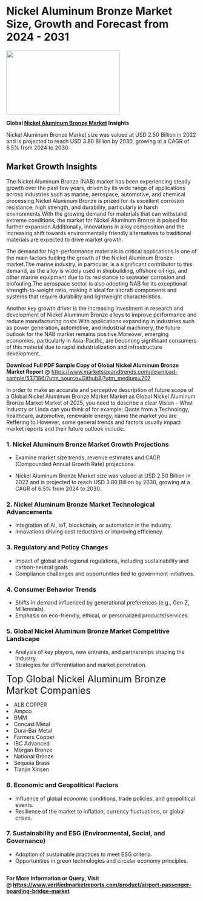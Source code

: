 <H1>Nickel Aluminum Bronze Market Size, Growth and Forecast from 2024 - 2031</H1><img class="aligncenter size-medium wp-image-584254" src="https://thirdeyenews.in/wp-content/uploads/2024/09/Global-Market-Research-300x168.jpeg" alt="" width="300" height="168" /><p><strong>Global&nbsp;<a href="https://www.marketsizeandtrends.com/download-sample/537186/?utm_source=Github8j?utm_medium=207">Nickel Aluminum Bronze Market</a> Insights</strong></p><p>Nickel Aluminum Bronze Market size was valued at USD 2.50 Billion in 2022 and is projected to reach USD 3.80 Billion by 2030, growing at a CAGR of 6.5% from 2024 to 2030.</p><p><h2>Market Growth Insights</h2> <p>The Nickel Aluminum Bronze (NAB) market has been experiencing steady growth over the past few years, driven by its wide range of applications across industries such as marine, aerospace, automotive, and chemical processing.Nickel Aluminum Bronze is prized for its excellent corrosion resistance, high strength, and durability, particularly in harsh environments.With the growing demand for materials that can withstand extreme conditions, the market for Nickel Aluminum Bronze is poised for further expansion.Additionally, innovations in alloy composition and the increasing shift towards environmentally friendly alternatives to traditional materials are expected to drive market growth.</p> <p>The demand for high-performance materials in critical applications is one of the main factors fueling the growth of the Nickel Aluminum Bronze market.The marine industry, in particular, is a significant contributor to this demand, as the alloy is widely used in shipbuilding, offshore oil rigs, and other marine equipment due to its resistance to seawater corrosion and biofouling.The aerospace sector is also adopting NAB for its exceptional strength-to-weight ratio, making it ideal for aircraft components and systems that require durability and lightweight characteristics.</p> <p>Another key growth driver is the increasing investment in research and development of Nickel Aluminum Bronze alloys to improve performance and reduce manufacturing costs.With applications expanding in industries such as power generation, automotive, and industrial machinery, the future outlook for the NAB market remains positive.Moreover, emerging economies, particularly in Asia-Pacific, are becoming significant consumers of this material due to rapid industrialization and infrastructure development.</p> <p><span class=""><strong>Download Full PDF Sample Copy of Global Nickel Aluminum Bronze Market Report</strong> @ <a href="https://www.marketsizeandtrends.com/download-sample/537186/?utm_source=Github8j?utm_medium=207" target="_blank">https://www.marketsizeandtrends.com/download-sample/537186/?utm_source=Github8j?utm_medium=207</a></span></p><p>In order to make an accurate and perceptive description of future scope of a Global&nbsp;Nickel Aluminum Bronze Market Market as Global&nbsp;Nickel Aluminum Bronze Market Market of 2025, you need to describe a clear Vision &ndash; What Industry or Linda can you think of for example: Quote from a Technology, healthcare, automotive, renewable energy, name the market you are Reffering to.However, some general trends and factors usually impact market reports and their future outlook include:</p><h3>1.&nbsp;<strong>Nickel Aluminum Bronze Market Growth Projections</strong></h3><ul><li>Examine market size trends, revenue estimates and CAGR (Compounded Annual Growth Rate) projections.</li><li><p>Nickel Aluminum Bronze Market size was valued at USD 2.50 Billion in 2022 and is projected to reach USD 3.80 Billion by 2030, growing at a CAGR of 6.5% from 2024 to 2030.</p></li></ul><h3>2.&nbsp;<strong>Nickel Aluminum Bronze Market Technological Advancements</strong></h3><ul><li>Integration of AI, IoT, blockchain, or automation in the industry.</li><li>Innovations driving cost reductions or improving efficiency.</li></ul><h3>3.&nbsp;<strong>Regulatory and Policy Changes</strong></h3><ul><li>Impact of global and regional regulations, including sustainability and carbon-neutral goals.</li><li>Compliance challenges and opportunities tied to government initiatives.</li></ul><h3>4.&nbsp;<strong>Consumer Behavior Trends</strong></h3><ul><li>Shifts in demand influenced by generational preferences (e.g., Gen Z, Millennials).</li><li>Emphasis on eco-friendly, ethical, or personalized products/services.</li></ul><h3>5.&nbsp;<strong>Global Nickel Aluminum Bronze Market Competitive Landscape</strong></h3><ul><li>Analysis of key players, new entrants, and partnerships shaping the industry.</li><li>Strategies for differentiation and market penetration.</li></ul><p data-pm-slice="1 1 []"><span style="color: inherit; font-family: inherit; font-size: 25px;">Top Global Nickel Aluminum Bronze Market Companies</span></p><div class="" data-test-id=""><p><li>ALB COPPER</li><li> Ampco</li><li> BMM</li><li> Concast Metal</li><li> Dura-Bar Metal</li><li> Farmers Copper</li><li> IBC Advanced</li><li> Morgan Bronze</li><li> National Bronze</li><li> Sequoia Brass</li><li> Tianjin Xinsen</li></p></div><h3>6.&nbsp;<strong>Economic and Geopolitical Factors</strong></h3><ul><li>Influence of global economic conditions, trade policies, and geopolitical events.</li><li>Resilience of the market to inflation, currency fluctuations, or global crises.</li></ul><h3>7.&nbsp;<strong>Sustainability and ESG (Environmental, Social, and Governance)</strong></h3><ul><li>Adoption of sustainable practices to meet ESG criteria.</li><li>Opportunities in green technologies and circular economy principles.</li></ul><h2><strong style="font-size: 14px;">For More Information or Query, Visit @&nbsp;</strong><a style="background-color: #ffffff; font-size: 14px;" href="https://www.marketsizeandtrends.com/report/nickel-aluminum-bronze-market/" target="_blank">https://www.verifiedmarketreports.com/product/airport-passenger-boarding-bridge-market</a></h2>